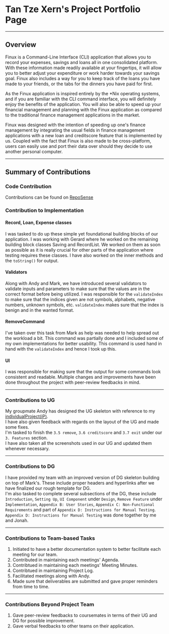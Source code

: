 # Tan Tze Xern's Project Portfolio Page

---

## Overview
Finux is a Command-Line Interface (CLI) application that allows you to record your expenses, savings and loans all
in one consolidated platform. With these information made readily available at your fingertips, it will allow you to
better adjust your expenditure or work harder towards your savings goal. Finux also includes a way for you to keep
track of the loans you have made to your friends, or the tabs for the dinners you have paid for first.

As the Finux application is inspired entirely by the *Nix operating systems, and if you are familiar with the CLI
command interface, you will definitely enjoy the benefits of the application. You will also be able to speed up your
financial management and planning with the Finux application as compared to the traditional finance management
applications in the market.

Finux was designed with the intention of speeding up one's finance management by integrating the usual fields in
finance management applications with a new loan and creditscore feature that is implemented by us. Coupled with the
fact that Finux is also made to be cross-platform, users can easily use and port their data over should they decide to
use another personal computer.

---

## Summary of Contributions

### Code Contribution

Contributions can be found on 
[RepoSense](https://nus-cs2113-ay2021s2.github.io/tp-dashboard/?search=&sort=groupTitle&sortWithin=title&since=&timeframe=commit&mergegroup=&groupSelect=groupByRepos&breakdown=false&tabOpen=true&tabType=authorship&tabAuthor=tzexern&tabRepo=AY2021S2-CS2113T-W09-1%2Ftp%5Bmaster%5D&authorshipIsMergeGroup=false&authorshipFileTypes=docs~functional-code~test-code)

### Contribution to Implementation

#### Record, Loan, Expense classes

I was tasked to do up these simple yet foundational building blocks of our application. I was working with Gerard where
he worked on the remaining building block classes Saving and RecordList. We worked on them as soon as possible as it is
really crucial for other parts of the application where testing requires these classes. 
I have also worked on the inner methods and the `toString()` for output.

#### Validators

Along with Andy and Mark, we have introduced several validators to validate inputs and parameters to make sure that the
values are in the correct format before being utilized. I was responsible for the `validateIndex` to make sure that the
indices given are not symbols, alphabets, negative numbers, unknown symbols, etc. `validateIndex` makes sure that the
index is benign and in the wanted format.

#### RemoveCommand

I've taken over this task from Mark as help was needed to help spread out the workload a bit. This command was partially
done and I included some of my own implementations for better usability. This command is used hand in hand with the
`validateIndex` and hence I took up this.

#### UI

I was responsible for making sure that the output for some commands look consistent and readable. Multiple changes
and improvements have been done throughout the project with peer-review feedbacks in mind.

---

### Contributions to UG

My groupmate Andy has designed the UG skeleton with reference to my 
[individualProject(iP)](https://tzexern.github.io/ip/). \
I have also given feedback with regards on the layout of the UG and made some fixes. \
I'm tasked to finish the `3.5 remove`, `3.6 creditscore` and `3.7 exit` under our `3. Features` section. \
I have also taken all the screenshots used in our UG and updated them whenever necessary.


---

### Contributions to DG

I have provided my team with an improved version of DG skeleton building on top of Mark's. These include proper headers
and hyperlinks after we have finalized our rough template for DG. \
I'm also tasked to complete several subsections of the DG, these include `Introduction`, `Setting Up`, `UI Component`
under `Design`, `Remove Feature` under `Implementation`, `Appendix B: User Stories`, 
`Appendix C: Non-Functional Requirements` and part of `Appendix D: Instructions for Manual Testing`. \
`Appendix D: Instructions for Manual Testing` was done together by me and Jonah.

---

### Contributions to Team-based Tasks

1. Initiated to have a better documentation system to better facilitate each meeting for our team.
1. Contributed in maintaining each meetings' Agenda.
1. Contribtued in maintaining each meetings' Meeting Minutes.
1. Contribtued in maintaining Project Log.
1. Facilitated meetings along with Andy.
1. Made sure that deliverables are submitted and gave proper reminders from time to time.

---

### Contributions Beyond Project Team

1. Gave peer-review feedbacks to coursemates in terms of their UG and DG for possible improvement.
1. Gave verbal feedbacks to other teams on their application.

